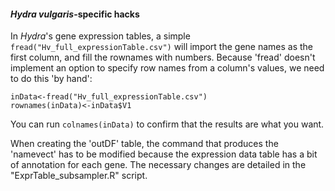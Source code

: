 #### _Hydra vulgaris_-specific hacks
In _Hydra_'s gene expression tables, a simple ```fread("Hv_full_expressionTable.csv")``` will import the gene names as the first column, and fill the rownames with numbers. Because 'fread' doesn't implement an option to specify row names from a column's values, we need to do this 'by hand':
````
inData<-fread("Hv_full_expressionTable.csv")
rownames(inData)<-inData$V1
````
You can run ```colnames(inData)``` to confirm that the results are what you want.

When creating the 'outDF' table, the command that produces the 'namevect' has to be modified because the expression data table has a bit of annotation for each gene. The necessary changes are detailed in the "ExprTable_subsampler.R" script.